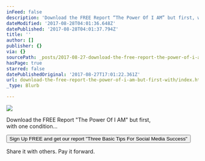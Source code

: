 ```yaml
---
inFeed: false
description: 'Download the FREE Report “The Power Of I AM” but first, with one condition…'
dateModified: '2017-08-28T04:01:36.648Z'
datePublished: '2017-08-28T04:01:37.794Z'
title: ''
author: []
publisher: {}
via: {}
sourcePath: _posts/2017-08-27-download-the-free-report-the-power-of-i-am-but-first-wit.md
hasPage: true
starred: false
datePublishedOriginal: '2017-08-27T17:01:22.361Z'
url: download-the-free-report-the-power-of-i-am-but-first-with/index.html
_type: Blurb

---
```

![](https://the-grid-user-content.s3-us-west-2.amazonaws.com/e2a8dd28-720d-4570-8086-406c1d603426.gif)

Download the FREE Report "The Power Of I AM" but first,   
with one condition...

<button data-role="cta" style="">Sign Up FREE and get our report "Three Basic Tips For Social Media Success"</button>

Share it with others. Pay it forward.